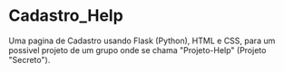 # Cadastro_Help
Uma pagina de Cadastro usando Flask (Python), HTML e CSS, para um possivel projeto de um grupo onde se chama "Projeto-Help" (Projeto "Secreto").
